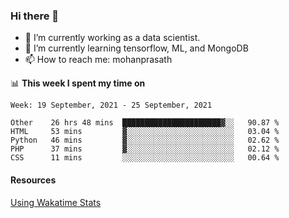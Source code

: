 ### Hi there 👋

- 🔭 I’m currently working as a data scientist.
- 🌱 I’m currently learning tensorflow, ML, and MongoDB
- 📫 How to reach me: mohanprasath

📊 **This week I spent my time on**
<!--START_SECTION:waka-->
```text
Week: 19 September, 2021 - 25 September, 2021

Other    26 hrs 48 mins  ██████████████████████▓░░   90.87 % 
HTML     53 mins         ▓░░░░░░░░░░░░░░░░░░░░░░░░   03.04 % 
Python   46 mins         ▓░░░░░░░░░░░░░░░░░░░░░░░░   02.62 % 
PHP      37 mins         ▓░░░░░░░░░░░░░░░░░░░░░░░░   02.12 % 
CSS      11 mins         ░░░░░░░░░░░░░░░░░░░░░░░░░   00.64 % 
```
<!--END_SECTION:waka-->

#### Resources
[Using Wakatime Stats](https://github.com/marketplace/actions/waka-readme)
